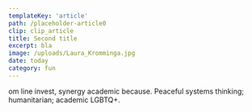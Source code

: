 ```yaml
---
templateKey: 'article'
path: /placeholder-article0
clip: clip_article
title: Second title
excerpt: bla
image: /uploads/Laura_Kromminga.jpg
date: today
category: fun
---
```

om line invest, synergy academic because. Peaceful systems thinking; humanitarian; academic LGBTQ+.
